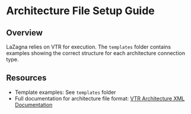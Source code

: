 # Architecture File Setup Guide

## Overview
LaZagna relies on VTR for execution. The `templates` folder contains examples showing the correct structure for each architecture connection type.

## Resources
- Template examples: See `templates` folder
- Full documentation for architecture file format: [VTR Architecture XML Documentation](https://docs.verilogtorouting.org/en/latest/arch/reference/)
